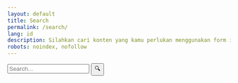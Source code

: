 ```yaml
---
layout: default
title: Search
permalink: /search/
lang: id
description: Silahkan cari konten yang kamu perlukan menggunakan form ini.
robots: noindex, nofollow
---
```

<form action="/search" method="GET" class="search-bar">
  <input type="text" name="q" id="search-box" placeholder="Search..." />
  <button type="submit">🔍</button>
</form>

<ul id="results"></ul>

<script src="https://unpkg.com/lunr/lunr.js"></script>
<script>
  const params = new URLSearchParams(window.location.search);
  const query = params.get('q') || '';

  const searchBox = document.getElementById('search-box');
  const resultsContainer = document.getElementById('results');

  searchBox.value = query;

  fetch('/search.json')
    .then(res => res.json())
    .then(json => {
      const data = json;

      const index = lunr(function () {
        this.ref('url');
        this.field('title');
        this.field('content');
        data.forEach(doc => this.add(doc));
      });

      if (query.trim()) {
        runSearch(query, data, index);
      }

      searchBox.addEventListener('input', function () {
        runSearch(this.value, data, index);
      });
    });

  function runSearch(query, data, index) {
    const results = index.search(query);
    resultsContainer.innerHTML = '';

    if (results.length === 0) {
      resultsContainer.innerHTML = '<li>No results found.</li>';
    } else {
      results.forEach(result => {
        const item = data.find(d => d.url === result.ref);
        const li = document.createElement('li');
        li.innerHTML = `<a href="${item.url}">${item.title}</a>`;
        resultsContainer.appendChild(li);
      });
    }
  }
</script>